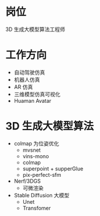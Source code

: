 # 岗位

3D 生成大模型算法工程师

# 工作方向

  - 自动驾驶仿真
  - 机器人仿真
  - AR 仿真
  - 三维模型仿真可视化
  - Huaman Avatar

# 3D 生成大模型算法 

  - colmap 为位姿优化 
    - mvsnet 
    - vins-mono
    - colmap
    - superpoint + supperGlue
    - pix-perfect-sfm
  - Nerf/3DGS
    - 可微渲染
  - Stable Diffusion 大模型 
    - Unet 
    - Transfomer

# 
